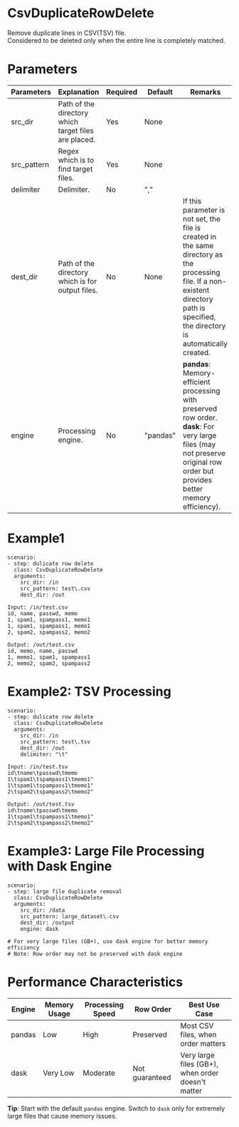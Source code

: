 # CsvDuplicateRowDelete
Remove duplicate lines in CSV(TSV) file.  
Considered to be deleted only when the entire line is completely matched.

# Parameters
|Parameters|Explanation|Required|Default|Remarks|
|----------|-----------|--------|-------|-------|
|src_dir|Path of the directory which target files are placed.|Yes|None||
|src_pattern|Regex which is to find target files.|Yes|None||
|delimiter|Delimiter.|No|","||
|dest_dir|Path of the directory which is for output files.|No|None|If this parameter is not set, the file is created in the same directory as the processing file. If a non-existent directory path is specified, the directory is automatically created.|
|engine|Processing engine.|No|"pandas"|**pandas**: Memory-efficient processing with preserved row order. **dask**: For very large files (may not preserve original row order but provides better memory efficiency).|

# Example1
```
scenario:
- step: dulicate row delete
  class: CsvDuplicateRowDelete
  arguments:
    src_dir: /in
    src_pattern: test\.csv
    dest_dir: /out

Input: /in/test.csv
id, name, passwd, memo 
1, spam1, spampass1, memo1
1, spam1, spampass1, memo1
2, spam2, spampass2, memo2

Output: /out/test.csv
id, memo, name, passwd
1, memo1, spam1, spampass1
2, memo2, spam2, spampass2
```

# Example2: TSV Processing
```
scenario:
- step: dulicate row delete
  class: CsvDuplicateRowDelete
  arguments:
    src_dir: /in
    src_pattern: test\.tsv
    dest_dir: /out
    delimiter: "\t"

Input: /in/test.tsv
id\tname\tpasswd\tmemo 
1\tspam1\tspampass1\tmemo1"
1\tspam1\tspampass1\tmemo1"
2\tspam2\tspampass2\tmemo2"

Output: /out/test.tsv
id\tname\tpasswd\tmemo 
1\tspam1\tspampass1\tmemo1"
2\tspam2\tspampass2\tmemo2"
```

# Example3: Large File Processing with Dask Engine
```
scenario:
- step: large file duplicate removal
  class: CsvDuplicateRowDelete
  arguments:
    src_dir: /data
    src_pattern: large_dataset\.csv
    dest_dir: /output
    engine: dask

# For very large files (GB+), use dask engine for better memory efficiency
# Note: Row order may not be preserved with dask engine
```

# Performance Characteristics

| Engine | Memory Usage | Processing Speed | Row Order | Best Use Case |
|--------|--------------|------------------|-----------|---------------|
| pandas | Low | High | Preserved | Most CSV files, when order matters |
| dask | Very Low | Moderate | Not guaranteed | Very large files (GB+), when order doesn't matter |

**Tip**: Start with the default `pandas` engine. Switch to `dask` only for extremely large files that cause memory issues.
